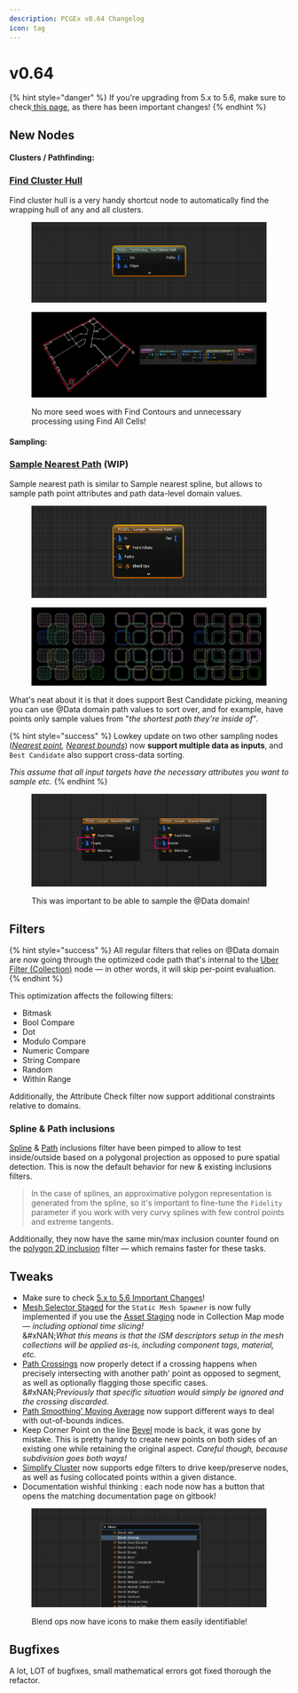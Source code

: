 ```yaml
---
description: PCGEx v0.64 Changelog
icon: tag
---
```


# v0.64

{% hint style="danger" %}
If you're upgrading from 5.x to 5.6, make sure to check[ this page](5.x-5.6-important-changes.md), as there has been important changes!
{% endhint %}

## New Nodes

#### Clusters / Pathfinding:

### [Find Cluster Hull](../../../node-library/pathfinding/contours/find-all-cells-1.md)

Find cluster hull is a very handy shortcut node to automatically find the wrapping hull of any and all clusters.

<figure><img src="../../../.gitbook/assets/image (5).png" alt=""><figcaption></figcaption></figure>

<figure><img src="../../../.gitbook/assets/image (1) (1) (1) (1).png" alt=""><figcaption><p>No more seed woes with Find Contours and unnecessary processing using Find All Cells!</p></figcaption></figure>

#### Sampling:

### [Sample Nearest Path](../../../node-library/sampling/nearest-spline-1.md) (WIP)

Sample nearest path is similar to Sample nearest spline, but allows to sample path point attributes and path data-level domain values.

<figure><img src="../../../.gitbook/assets/image (2) (1).png" alt=""><figcaption></figcaption></figure>

<figure><img src="../../../.gitbook/assets/image (1) (1) (1).png" alt=""><figcaption></figcaption></figure>

What's neat about it is that it does support Best Candidate picking, meaning you can use @Data domain path values to sort over, and for example, have points only sample values from "_the shortest path they're inside of_".

{% hint style="success" %}
Lowkey update on two other sampling nodes ([_Nearest point_](../../../node-library/sampling/nearest-point.md)_,_ [_Nearest bounds_](../../../node-library/sampling/nearest-bounds.md)) now **support multiple data as inputs**, and `Best Candidate` also support cross-data sorting.

_This assume that all input targets have the necessary attributes you want to sample etc._
{% endhint %}

<figure><img src="../../../.gitbook/assets/image (1) (1) (1) (1) (1).png" alt=""><figcaption><p>This was important to be able to sample the @Data domain!</p></figcaption></figure>

## Filters

{% hint style="success" %}
All regular filters that relies on @Data domain are now going through the optimized code path that's internal to the [Uber Filter (Collection)](../../../node-library/filters/uber-filter-collection.md) node — in other words, it will skip per-point evaluation.
{% endhint %}

This optimization affects the following filters:

* Bitmask
* Bool Compare&#x20;
* Dot
* Modulo Compare
* Numeric Compare
* String Compare
* Random
* Within Range

Additionally, the Attribute Check filter now support additional constraints relative to domains.

### Spline & Path inclusions

[Spline](../../../node-library/filters/filters-points/spatial/spline-inclusion.md) & [Path](../../../node-library/filters/filters-points/spatial/path-inclusion.md) inclusions filter have been pimped to allow to test inside/outside based on a polygonal projection as opposed to pure spatial detection. This is now the default behavior for new & existing  inclusions filters.&#x20;

> In the case of splines, an approximative polygon representation is generated from the spline, so it's important to fine-tune the `Fidelity` parameter if you work with very curvy splines with few control points and extreme tangents.

Additionally, they now have the same min/max inclusion counter found on the [polygon 2D inclusion](../../../node-library/filters/filters-points/spatial/polygon-2d-inclusion.md) filter — which remains faster for these tasks.

## Tweaks

* Make sure to check [5.x to 5.6 Important Changes](5.x-5.6-important-changes.md)!
* [Mesh Selector Staged](../../../node-library/assets-management/asset-staging/mesh-selector-staged.md) for the `Static Mesh Spawner` is now fully implemented if you use the [Asset Staging](../../../node-library/assets-management/asset-staging/) node in Collection Map mode — _including optional time slicing!_\
  &#xNAN;_&#x57;hat this means is that the ISM descriptors setup in the mesh collections will be applied as-is, including component tags, material, etc._
* [Path Crossings](../../../node-library/paths/crossings.md) now properly detect if a crossing happens when precisely intersecting with another path' point as opposed to segment, as well as optionally flagging those specific cases. \
  &#xNAN;_&#x50;reviously that specific situation would simply be ignored and the crossing discarded._
* [Path Smoothing' Moving Average](../../../node-library/paths/smooth/smooth-moving-average.md) now support different ways to deal with out-of-bounds indices.
* Keep Corner Point on the line [B](../../../node-library/paths/bevel.md)[evel](../../../node-library/paths/bevel.md) mode is back, it was gone by mistake.  This is pretty handy to create new points on both sides of an existing one while retaining the original aspect. _Careful though, because subdivision goes both ways!_
* [Simplify Cluster](../../../node-library/clusters/simplify.md) now supports edge filters to drive keep/preserve nodes, as well as fusing collocated points within a given distance.
* Documentation wishful thinking : each node now has a button that opens the matching documentation page on gitbook!

<figure><img src="../../../.gitbook/assets/image (2) (1) (1).png" alt=""><figcaption><p>Blend ops now have icons to make them easily identifiable!</p></figcaption></figure>

## Bugfixes

A lot, LOT of bugfixes, small mathematical errors got fixed thorough the refactor.

